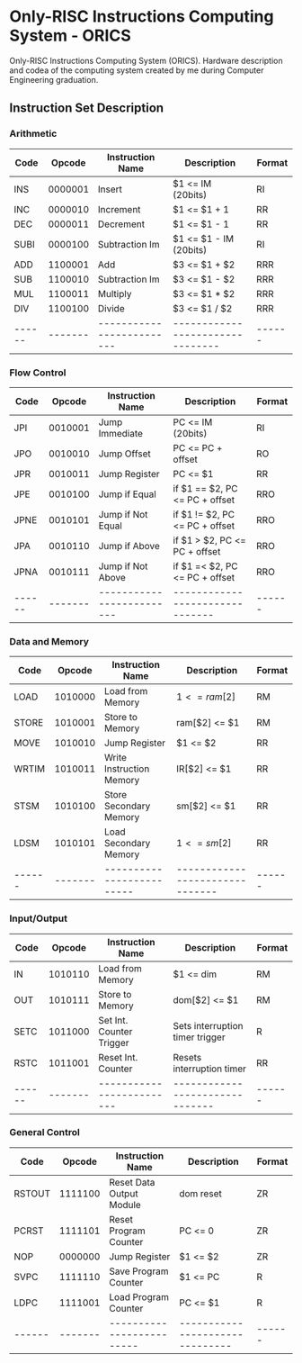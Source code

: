 # Only-RISC Instructions Computing System - ORICS
Only-RISC Instructions Computing System (ORICS). Hardware description and codea of the computing system created by me during Computer Engineering graduation.

## Instruction Set Description

### Arithmetic

| Code   | Opcode  | Instruction Name         | Description                      | Format |
| ------ | ------- |------------------------- | -------------------------------- | ------ |
| INS    | 0000001 | Insert                   | $1 <= IM (20bits)                | RI     |
| INC    | 0000010 | Increment                | $1 <= $1 + 1                     | RR     |
| DEC    | 0000011 | Decrement                | $1 <= $1 - 1                     | RR     |
| SUBI   | 0000100 | Subtraction Im           | $1 <= $1 - IM (20bits)           | RI     |
| ADD    | 1100001 | Add                      | $3 <= $1 + $2                    | RRR    |
| SUB    | 1100010 | Subtraction Im           | $3 <= $1 - $2                    | RRR    |
| MUL    | 1100011 | Multiply                 | $3 <= $1 * $2                    | RRR    |
| DIV    | 1100100 | Divide                   | $3 <= $1 / $2                    | RRR    |
| ------ | ------- |------------------------- | -------------------------------- | ------ |

### Flow Control

| Code   | Opcode  | Instruction Name         | Description                     | Format |
| ------ | ------- |------------------------- | ------------------------------- | ------ |
| JPI    | 0010001 | Jump Immediate           | PC <= IM (20bits)               | RI     |
| JPO    | 0010010 | Jump Offset              | PC <= PC + offset               | RO     |
| JPR    | 0010011 | Jump Register            | PC <= $1                        | RR     |
| JPE    | 0010100 | Jump if Equal            | if $1 == $2, PC <= PC + offset  | RRO    |
| JPNE   | 0010101 | Jump if Not Equal        | if $1 != $2, PC <= PC + offset  | RRO    |
| JPA    | 0010110 | Jump if Above            | if $1 > $2, PC <= PC + offset   | RRO    |
| JPNA   | 0010111 | Jump if Not Above        | if $1 =< $2, PC <= PC + offset  | RRO    |
| ------ | ------- |------------------------- | ------------------------------- | ------ |

### Data and Memory

| Code   | Opcode  | Instruction Name         | Description                     | Format |
| ------ | ------- |------------------------- | ------------------------------- | ------ |
| LOAD   | 1010000 | Load from Memory         | $1 <= ram[$2]                   | RM     |
| STORE  | 1010001 | Store to Memory          | ram[$2] <= $1                   | RM     |
| MOVE   | 1010010 | Jump Register            | $1 <= $2                        | RR     |
| WRTIM  | 1010011 | Write Instruction Memory | IR[$2] <= $1                    | RR     |
| STSM   | 1010100 | Store Secondary Memory   | sm[$2] <= $1                    | RR     |
| LDSM   | 1010101 | Load Secondary Memory    | $1 <= sm[$2]                    | RR     |
| ------ | ------- |------------------------- | ------------------------------- | ------ |

### Input/Output

| Code   | Opcode  | Instruction Name         | Description                     | Format |
| ------ | ------- |------------------------- | ------------------------------- | ------ |
| IN     | 1010110 | Load from Memory         | $1 <= dim                       | RM     |
| OUT    | 1010111 | Store to Memory          | dom[$2] <= $1                   | RM     |
| SETC   | 1011000 | Set Int. Counter Trigger | Sets interruption timer trigger | R      |
| RSTC   | 1011001 | Reset Int. Counter       | Resets interruption timer       | RR     |
| ------ | ------- |------------------------- | ------------------------------- | ------ |

### General Control

| Code   | Opcode  | Instruction Name         | Description                     | Format |
| ------ | ------- |------------------------- | ------------------------------- | ------ |
| RSTOUT | 1111100 | Reset Data Output Module | dom reset                       | ZR     |
| PCRST  | 1111101 | Reset Program Counter    | PC <= 0                         | ZR     |
| NOP    | 0000000 | Jump Register            | $1 <= $2                        | ZR     |
| SVPC   | 1111110 | Save Program Counter     | $1 <= PC                        | R      |
| LDPC   | 1111001 | Load Program Counter     | PC <= $1                        | R      |
| ------ | ------- |------------------------- | ------------------------------- | ------ |